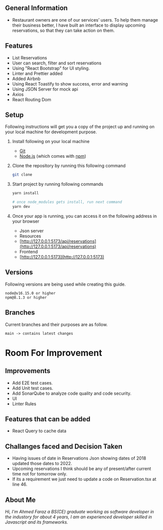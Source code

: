 ## General Information

- Restaurant owners are one of our services’ users. To help them manage
their business better, I have built an interface to display upcoming reservations,
so that they can take action on them.

## Features

- List Reservations
- User can search, filter and sort reservations
- Using "React Bootstrap" for UI styling.
- Linter and Prettier added
- Added Airbnb
- Using React Toastify to show success, error and warning
- Using JSON Server for mock api
- Axios
- React Routing Dom

## Setup

Following instructions will get you a copy of the project up and running on your local machine for development purpose.

1.  Install following on your local machine
    - [Git](https://git-scm.com)
    - [Node.js](https://nodejs.org/en/download/) (which comes with [npm](http://npmjs.com))
2.  Clone the repository by running this following command
    ```bash
    git clone 
    ```
3.  Start project by running following commands

    ```bash
    yarn install

    # once node_modules gets install, run next command
    yarn dev

    ```

4.  Once your app is running, you can access it on the following address in your browser
    - Json server
    - Resources
    - [http://127.0.0.1:5173/api/reservations](http://127.0.0.1:5173/api/reservations)
    - Frontend
    - [http://127.0.0.1:5173](http://127.0.0.1:5173)

## Versions

Following versions are being used while creating this guide.

```
node@v16.15.0 or higher
npm@8.1.3 or higher
```

## Branches

Current branches and their purposes are as follow.

```
main -> contains latest changes

```

# Room For Improvement

## Improvements

- Add E2E test cases.
- Add Unit test cases.
- Add SonarQube to analyze code quality and code security.
- UI
- Linter Rules

## Features that can be added

- React Query to cache data

## Challanges faced and Decision Taken

- Having issues of date in Reservations Json showing dates of 2018 updated those dates to 2022.
- Upcoming reservations I think should be any of present/after current time not for tomorrow only. 
- If its a requirement we just need to update a code on Reservation.tsx at line 46.

## About Me

_Hi, I'm Ahmed Faraz a BS(CE) graduate working as software developer in the industory for about 4 years, I am an experienced developer skilled in Javascript and its frameworks._
